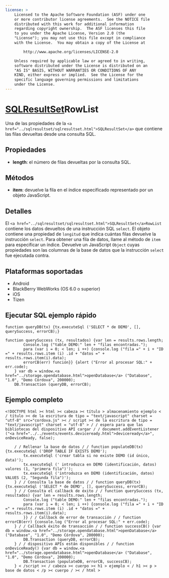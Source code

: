 ```yaml
---
license: >
    Licensed to the Apache Software Foundation (ASF) under one
    or more contributor license agreements.  See the NOTICE file
    distributed with this work for additional information
    regarding copyright ownership.  The ASF licenses this file
    to you under the Apache License, Version 2.0 (the
    "License"); you may not use this file except in compliance
    with the License.  You may obtain a copy of the License at

        http://www.apache.org/licenses/LICENSE-2.0

    Unless required by applicable law or agreed to in writing,
    software distributed under the License is distributed on an
    "AS IS" BASIS, WITHOUT WARRANTIES OR CONDITIONS OF ANY
    KIND, either express or implied.  See the License for the
    specific language governing permissions and limitations
    under the License.
---
```


# <a href="../sqlresultset/sqlresultset.html">SQLResultSet</a>RowList

Una de las propiedades de la `<a href="../sqlresultset/sqlresultset.html">SQLResultSet</a>` que contiene las filas devueltas desde una consulta SQL.

## Propiedades

*   **length**: el número de filas devueltas por la consulta SQL.

## Métodos

*   **item**: devuelve la fila en el índice especificado representado por un objeto JavaScript.

## Detalles

El `<a href="../sqlresultset/sqlresultset.html">SQLResultSet</a>RowList` contiene los datos devueltos de una instrucción SQL `select`. El objeto contiene una propiedad de `longitud` que indica cuántas filas devuelve la instrucción `select`. Para obtener una fila de datos, llame al método de `item` para especificar un índice. Devuelve un JavaScript `Object` cuyas propiedades son las columnas de la base de datos que la instrucción `select` fue ejecutada contra.

## Plataformas soportadas

*   Android
*   BlackBerry WebWorks (OS 6.0 o superior)
*   iOS
*   Tizen

## Ejecutar SQL ejemplo rápido

    function queryDB(tx) {tx.executeSql ('SELECT * de DEMO', [], querySuccess, errorCB);}
    
    function querySuccess (tx, resultados) {var len = results.rows.length;
            Console.log ("table DEMO:" len + "filas encontradas.");
            para (var i = 0; < len; i ++) {console.log ("fila =" + i + "ID =" + results.rows.item (i) .id + "datos =" + results.rows.item(i).data);
            errorCB(err) función}} {alert ("Error al procesar SQL:" + err.code);
        } var db = window.<a href="../storage.opendatabase.html">openDatabase</a> ("Database", "1.0", "Demo Córdova", 200000);
        DB.Transaction (queryDB, errorCB);
    

## Ejemplo completo

    <!DOCTYPE html >< html >< cabeza >< título > almacenamiento ejemplo < / título >< de la escritura de tipo = "text/javascript" charset = "utf-8" src="cordova.js" >< / script >< de la escritura de tipo = "text/javascript" charset = "utf-8" > / / espera para que las bibliotecas del dispositivo API cargar / / document.addEventListener ("<a href="../../events/events.deviceready.html">deviceready</a>", onDeviceReady, false);
    
        / / Rellenar la base de datos / / function populateDB(tx) {tx.executeSql ('DROP TABLE IF EXISTS DEMO');
            tx.executeSql ('crear tabla si no existe DEMO (id único, data)');
            tx.executeSql (' introduzca en DEMO (identificación, datos) valores (1, "primera fila")');
            tx.executeSql ('introduzca en DEMO (identificación, datos) VALUES (2, "Segunda fila")');
        } / / Consulta la base de datos / / function queryDB(tx) {tx.executeSql ('SELECT * de DEMO', [], querySuccess, errorCB);
        } / / Consulta el callback de éxito / / function querySuccess (tx, resultados) {var len = results.rows.length;
            Console.log ("table DEMO:" len + "filas encontradas.");
            para (var i = 0; < len; i ++) {console.log ("fila =" + i + "ID =" + results.rows.item (i) .id + "datos =" + results.rows.item(i).data);
            }} / / Callback de error de transacción / / function errorCB(err) {console.log ("Error al procesar SQL:" + err.code);
        } / / Callback éxito de transacción / / function successCB() {var db = window.<a href="../storage.opendatabase.html">openDatabase</a> ("Database", "1.0", "Demo Córdova", 200000);
            DB.Transaction (queryDB, errorCB);
        } / / dispositivo APIs están disponibles / / function onDeviceReady() {var db = window.<a href="../storage.opendatabase.html">openDatabase</a> ("Database", "1.0", "Demo Córdova", 200000);
            DB.Transaction (populateDB, errorCB, successCB);
        } < /script >< / cabeza >< cuerpo >< h1 > ejemplo < / h1 >< p > base de datos < /p >< cuerpo / >< / html >